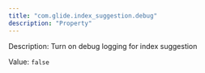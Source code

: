 ```yaml
---
title: "com.glide.index_suggestion.debug"
description: "Property"
---
```


Description: Turn on debug logging for index suggestion

Value: `false`